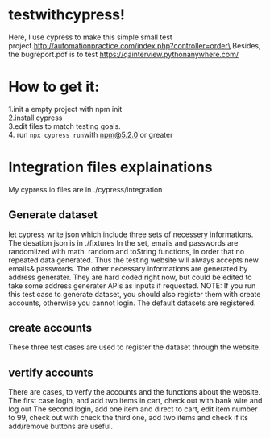 # testwithcypress!

Here, I use cypress to make this simple small test project.http://automationpractice.com/index.php?controller=order\
Besides, the bugreport.pdf is to test https://qainterview.pythonanywhere.com/


# How to get it:

1.init a empty project with npm init\
2.install cypress\
3.edit files to match testing goals.\
4. run ```
npx cypress run ```with [npm@5.2.0](mailto:npm@5.2.0) or greater


# Integration files explainations

My cypress.io files are in ./cypress/integration

## Generate dataset

let cypress write json which include three sets of necessery informations.
The desation json is in ./fixtures
In the set, emails and passwords are randomlized with math. random and toString functions, in order that no repeated data generated.
Thus the testing website will always accepts new emails& passwords.
The other necessary informations are generated by address generater. 
They are hard coded right now, but could be edited to take some address generater APIs as inputs if requested.
NOTE: If you run this test case to generate dataset, you should also register them with create accounts, otherwise you cannot login. The default datasets are registered.

## create accounts

These three test cases are used to register the dataset through the website.

## vertify accounts

There are cases, to verfy the accounts and the functions about the website.
The first case login, and add two items in cart, check out with bank wire and log out
The second login, add one item and direct to cart, edit item number to 99, check out with check
the third one, add two items and check if its add/remove buttons are useful.

